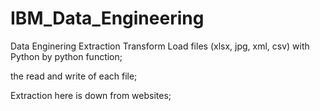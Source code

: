 # IBM_Data_Engineering

Data Enginering Extraction Transform Load files (xlsx, jpg, xml, csv) with Python by python function;


the read and write of each file;


Extraction here is down from websites;
